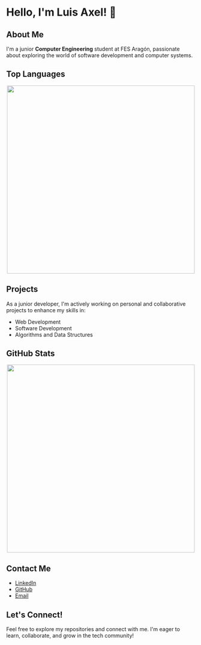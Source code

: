 # Hello, I'm Luis Axel! 👋

## About Me
I'm a junior **Computer Engineering** student at FES Aragón, passionate about exploring the world of software development and computer systems.

## Top Languages
<div align="center">
  <img src="https://github-readme-stats.vercel.app/api/top-langs/?username=Axelotito&layout=compact&theme=radical&bg_color=0c1116&text_color=FFFFFF" width="500px">
</div>

## Projects
As a junior developer, I'm actively working on personal and collaborative projects to enhance my skills in:
- Web Development
- Software Development
- Algorithms and Data Structures

## GitHub Stats
<div align="center">
  <img src="https://github-readme-stats.vercel.app/api?username=Axelotito&show_icons=true&theme=radical&bg_color=0c1116&text_color=FFFFFF&icon_color=FFFFFF" width="500px">
</div>

## Contact Me
- [LinkedIn](https://www.linkedin.com/in/luis-axel-cruz-granados-42ba2530a)
- [GitHub](https://github.com/Axelotito)
- [Email](axel.cruz.gr@gmail.com)

## Let's Connect!
Feel free to explore my repositories and connect with me. I'm eager to learn, collaborate, and grow in the tech community!
